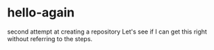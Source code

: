 # hello-again
second attempt at creating a repository 
Let's see if I can get this right without referring to the steps. 

